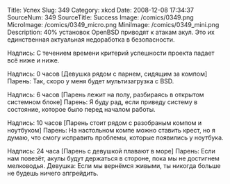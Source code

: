Title: Успех 
Slug: 349 
Category: xkcd 
Date: 2008-12-08 17:34:37 
SourceNum: 349 
SourceTitle: Success 
Image: /comics/0349.png 
MicroImage: /comics/0349_micro.png 
MiniImage: /comics/0349_mini.png 
Description: 40% установок OpenBSD приводят к атакам акул. Это их единственная актуальная недоработка в безопасности. 

Надпись: С течением времени критерий успешности проекта падает всё ниже и ниже.

Надпись: 0 часов
[Девушка рядом с парнем, сидящим за компом]
Парень: Так, скоро у меня будет мультизагрузка с BSD.

Надпись: 6 часов
[Парень лежит на полу, разбираясь в открытом системном блоке]
Парень: Я буду рад, если приведу систему в состояние, которое было перед началом работы.

Надпись: 10 часов
[Парень стоит рядом с разобраным компом и ноутбуком]
Парень: На настольном компе можно ставить крест, но я думаю, что смогу исправить проблемы, которые появились у ноутбука.

Надпись: 24 часа
[Парень с девушкой плавают в море]
Парень: Если нам повезёт, акулы будут держаться в стороне, пока мы не достигнем мелководья.
Девушка: Если мы вернёмся живыми, ты никогда больше не будешь ничего апгрейдить.